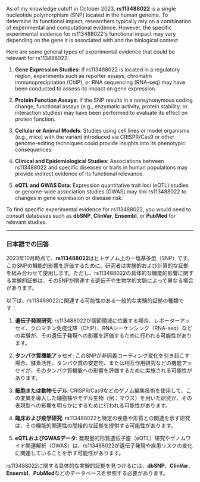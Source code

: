 As of my knowledge cutoff in October 2023, **rs113488022** is a single nucleotide polymorphism (SNP) located in the human genome. To determine its functional impact, researchers typically rely on a combination of experimental and computational evidence. However, the specific experimental evidence for rs113488022's functional impact may vary depending on the gene it is associated with and the biological context.

Here are some general types of experimental evidence that could be relevant for rs113488022:

1. **Gene Expression Studies**: If rs113488022 is located in a regulatory region, experiments such as reporter assays, chromatin immunoprecipitation (ChIP), or RNA sequencing (RNA-seq) may have been conducted to assess its impact on gene expression.

2. **Protein Function Assays**: If the SNP results in a nonsynonymous coding change, functional assays (e.g., enzymatic activity, protein stability, or interaction studies) may have been performed to evaluate its effect on protein function.

3. **Cellular or Animal Models**: Studies using cell lines or model organisms (e.g., mice) with the variant introduced via CRISPR/Cas9 or other genome-editing techniques could provide insights into its phenotypic consequences.

4. **Clinical and Epidemiological Studies**: Associations between rs113488022 and specific diseases or traits in human populations may provide indirect evidence of its functional relevance.

5. **eQTL and GWAS Data**: Expression quantitative trait loci (eQTL) studies or genome-wide association studies (GWAS) may link rs113488022 to changes in gene expression or disease risk.

To find specific experimental evidence for rs113488022, you would need to consult databases such as **dbSNP**, **ClinVar**, **Ensembl**, or **PubMed** for relevant studies.

---

### 日本語での回答

2023年10月時点で、**rs113488022**はヒトゲノム上の一塩基多型（SNP）です。このSNPの機能的影響を評価するために、研究者は実験的および計算的な証拠を組み合わせて使用します。ただし、rs113488022の具体的な機能的影響に関する実験的証拠は、そのSNPが関連する遺伝子や生物学的文脈によって異なる場合があります。

以下は、rs113488022に関連する可能性のある一般的な実験的証拠の種類です：

1. **遺伝子発現研究**: rs113488022が調節領域に位置する場合、レポーターアッセイ、クロマチン免疫沈降（ChIP）、RNAシーケンシング（RNA-seq）などの実験が、その遺伝子発現への影響を評価するために行われる可能性があります。

2. **タンパク質機能アッセイ**: このSNPが非同義コーディング変化を引き起こす場合、酵素活性、タンパク質の安定性、または相互作用研究などの機能アッセイが、そのタンパク質機能への影響を評価するために実施される可能性があります。

3. **細胞または動物モデル**: CRISPR/Cas9などのゲノム編集技術を使用して、この変異を導入した細胞株やモデル生物（例：マウス）を用いた研究が、その表現型への影響を明らかにするために行われる可能性があります。

4. **臨床および疫学研究**: rs113488022と特定の疾患や形質との関連を示す研究は、その機能的関連性の間接的な証拠を提供する可能性があります。

5. **eQTLおよびGWASデータ**: 発現量的形質遺伝子座（eQTL）研究やゲノムワイド関連解析（GWAS）は、rs113488022が遺伝子発現や疾患リスクの変化に関連していることを示す可能性があります。

rs113488022に関する具体的な実験的証拠を見つけるには、**dbSNP**、**ClinVar**、**Ensembl**、**PubMed**などのデータベースを参照する必要があります。